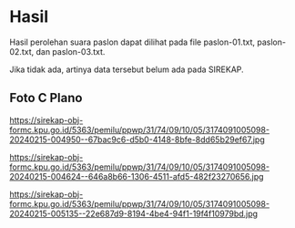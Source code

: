 # Hasil

Hasil perolehan suara paslon dapat dilihat pada file paslon-01.txt, paslon-02.txt, dan paslon-03.txt.

Jika tidak ada, artinya data tersebut belum ada pada SIREKAP.

## Foto C Plano

https://sirekap-obj-formc.kpu.go.id/5363/pemilu/ppwp/31/74/09/10/05/3174091005098-20240215-004950--67bac9c6-d5b0-4148-8bfe-8dd65b29ef67.jpg

https://sirekap-obj-formc.kpu.go.id/5363/pemilu/ppwp/31/74/09/10/05/3174091005098-20240215-004624--646a8b66-1306-4511-afd5-482f23270656.jpg

https://sirekap-obj-formc.kpu.go.id/5363/pemilu/ppwp/31/74/09/10/05/3174091005098-20240215-005135--22e687d9-8194-4be4-94f1-19f4f10979bd.jpg
